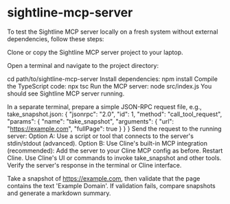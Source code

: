 # sightline-mcp-server

To test the Sightline MCP server locally on a fresh system without external dependencies, follow these steps:

Clone or copy the Sightline MCP server project to your laptop.

Open a terminal and navigate to the project directory:

cd path/to/sightline-mcp-server
Install dependencies:
npm install
Compile the TypeScript code:
npx tsc
Run the MCP server:
node src/index.js
You should see Sightline MCP server running.

In a separate terminal, prepare a simple JSON-RPC request file, e.g., take_snapshot.json:
{
  "jsonrpc": "2.0",
  "id": 1,
  "method": "call_tool_request",
  "params": {
    "name": "take_snapshot",
    "arguments": {
      "url": "https://example.com",
      "fullPage": true
    }
  }
}
Send the request to the running server:
Option A: Use a script or tool that connects to the server's stdin/stdout (advanced).
Option B: Use Cline's built-in MCP integration (recommended):
Add the server to your Cline MCP config as before.
Restart Cline.
Use Cline's UI or commands to invoke take_snapshot and other tools.
Verify the server's response in the terminal or Cline interface.




Take a snapshot of https://example.com, then validate that the page contains the text 'Example Domain'. If validation fails, compare snapshots and generate a markdown summary.

